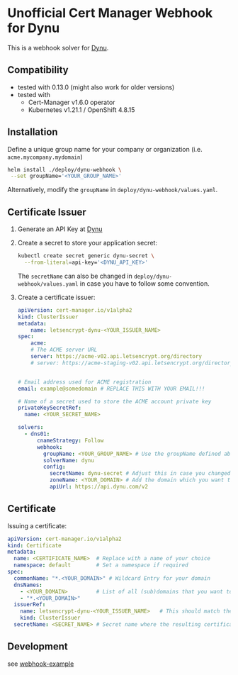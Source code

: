 # Unofficial Cert Manager Webhook for Dynu

This is a webhook solver for [Dynu](https://www.dynu.com/).

## Compatibility

* tested with 0.13.0 (might also work for older versions)
* tested with
  - Cert-Manager v1.6.0 operator
  - Kubernetes v1.21.1 / OpenShift 4.8.15

## Installation

Define a unique group name for your company or organization (i.e. `acme.mycompany.mydomain`)

```bash
helm install ./deploy/dynu-webhook \
 --set groupName='<YOUR_GROUP_NAME>'
```

Alternatively, modify the `groupName` in `deploy/dynu-webhook/values.yaml`.

## Certificate Issuer

1. Generate an API Key at [Dynu](https://www.dynu.com/en-US/ControlPanel/APICredentials)

2. Create a secret to store your application secret:

    ```bash
    kubectl create secret generic dynu-secret \
      --from-literal=api-key='<DYNU_API_KEY>'
    ```

    The `secretName` can also be changed in `deploy/dynu-webhook/values.yaml` in case you have to follow some convention. 

3. Create a certificate issuer:

    ```yaml
    apiVersion: cert-manager.io/v1alpha2
    kind: ClusterIssuer
    metadata:
        name: letsencrypt-dynu-<YOUR_ISSUER_NAME>
    spec:
        acme:
        # The ACME server URL
        server: https://acme-v02.api.letsencrypt.org/directory              # Use this for prod
        # server: https://acme-staging-v02.api.letsencrypt.org/directory    # Use this for staging/testing


    # Email address used for ACME registration
    email: example@somedomain # REPLACE THIS WITH YOUR EMAIL!!!

    # Name of a secret used to store the ACME account private key
    privateKeySecretRef:
      name: <YOUR_SECRET_NAME>

    solvers:
      - dns01:
          cnameStrategy: Follow
          webhook:
            groupName: <YOUR_GROUP_NAME> # Use the groupName defined above
            solverName: dynu
            config:
              secretName: dynu-secret # Adjust this in case you changed the secretName
              zoneName: <YOUR_DOMAIN> # Add the domain which you want to create certiciates for
              apiUrl: https://api.dynu.com/v2
    ```

## Certificate

Issuing a certificate:

```yaml
apiVersion: cert-manager.io/v1alpha2
kind: Certificate
metadata:
  name: <CERTIFICATE_NAME>  # Replace with a name of your choice
  namespace: default        # Set a namespace if required
spec:
  commonName: "*.<YOUR_DOMAIN>" # Wildcard Entry for your domain
  dnsNames:
    - <YOUR_DOMAIN>         # List of all (sub)domains that you want to include in the cert
    - "*.<YOUR_DOMAIN>"
  issuerRef:
    name: letsencrypt-dynu-<YOUR_ISSUER_NAME>   # This should match the issuer you defined earlier
    kind: ClusterIssuer
  secretName: <SECRET_NAME> # Secret name where the resulting certificate is saved in
```

## Development

see [webhook-example](https://github.com/cert-manager/webhook-example)